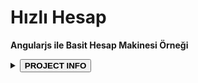 # Hızlı Hesap
<link rel="stylesheet" href="https://cdn.jsdelivr.net/npm/normalize.css@8/normalize.min.css" media="all">
<strong>Angularjs ile Basit Hesap Makinesi Örneği</strong>
<p>
  <details>
  <summary><button><strong>PROJECT INFO</strong></button></summary>
<p>
  <br>
  EXAMPLE FILE: <strong><a href="https://github.com/wstatic/hizli_hesap/blob/master/docs/index.html" target="_blank">https://github.com/wstatic/hizli_hesap/blob/master/docs/index.html</a></strong>
  <br>
  <br>
PROJECT WEB ADDRESS: <strong><a href="https://wstatic.github.io/hizli_hesap/" target="_blank">https://wstatic.github.io/hizli_hesap/</a></strong>
<br>
  <br>
PROJECT SOURCE: <strong><a href="https://github.com/wstatic/hizli_hesap/" target="_blank">https://github.com/wstatic/hizli_hesap/</a></strong>
<br>
  <br>
  LICENSE NAME: <strong>MIT</strong>
<br>
  <br>
LICENSE: <strong><a href="https://github.com/wstatic/hizli_hesap/blob/master/LICENSE" target="_blank"> https://github.com/wstatic/hizli_hesap/blob/master/LICENSE</a></strong>
  <br>
  <br>
  SITE MAP: <strong><a href="https://github.com/wstatic/hizli_hesap/blob/master/sitemap.xml" target="_blank">https://github.com/wstatic/hizli_hesap/blob/master/docs/sitemap.xml</a></strong>
    <br>
    <br>
    README.md FILE: <strong><a href="https://github.com/wstatic/hizli_hesap/blob/master/README.md" target="_blank">https://github.com/wstatic/hizli_hesap/blob/master/README.md</a></strong>
    <br>
    <br>
    GOOGLE SEARCH CONSOLE VERIFYCATION FILE: <strong><a href="https://github.com/wstatic/hizli_hesap/blob/master/google58ad963d949de1cb.html" target="_blank">https://github.com/wstatic/hizli_hesap/blob/master/docs/google58ad963d949de1cb.html</a></strong>
</p>
</details>

</p>
